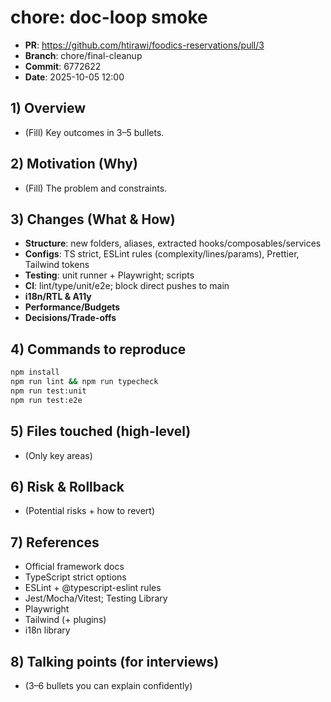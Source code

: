# chore: doc-loop smoke

- **PR**: https://github.com/htirawi/foodics-reservations/pull/3  
- **Branch**: chore/final-cleanup  
- **Commit**: 6772622  
- **Date**: 2025-10-05 12:00  

## 1) Overview
- (Fill) Key outcomes in 3–5 bullets.

## 2) Motivation (Why)
- (Fill) The problem and constraints.

## 3) Changes (What & How)
- **Structure**: new folders, aliases, extracted hooks/composables/services
- **Configs**: TS strict, ESLint rules (complexity/lines/params), Prettier, Tailwind tokens
- **Testing**: unit runner + Playwright; scripts
- **CI**: lint/type/unit/e2e; block direct pushes to main
- **i18n/RTL & A11y**
- **Performance/Budgets**
- **Decisions/Trade-offs**

## 4) Commands to reproduce
```bash
npm install
npm run lint && npm run typecheck
npm run test:unit
npm run test:e2e
```

## 5) Files touched (high-level)
- (Only key areas)

## 6) Risk & Rollback
- (Potential risks + how to revert)

## 7) References
- Official framework docs
- TypeScript strict options
- ESLint + @typescript-eslint rules
- Jest/Mocha/Vitest; Testing Library
- Playwright
- Tailwind (+ plugins)
- i18n library

## 8) Talking points (for interviews)
- (3–6 bullets you can explain confidently)
